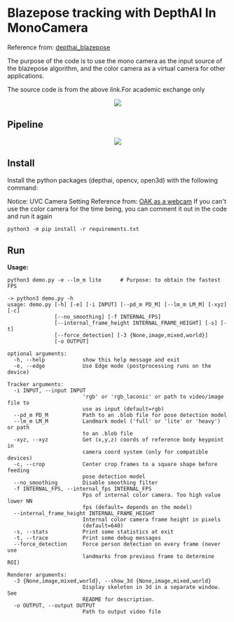 # Blazepose tracking with DepthAI In MonoCamera

Reference from: [depthai_blazepose](https://github.com/geaxgx/depthai_blazepose)

The purpose of the code is to use the mono camera as the input source of the blazepose algorithm, and the color camera as a virtual camera for other applications.

The source code is from the above link.For academic exchange only
<p align="center"> <img src="C:\Users\Shamus33\Desktop\效果图.png" alst="Demo"></p>


## Pipeline
<p align="center"> <img src="C:\Users\Shamus33\Desktop\pipeline.png" alst="Demo"></p>

## Install


Install the python packages (depthai, opencv, open3d) with the following command:

Notice: UVC Camera Setting Reference from: [OAK as a webcam](https://docs.luxonis.com/en/latest/pages/oak_webcam/)
If you can't use the color camera for the time being, you can comment it out in the code and run it again
```
python3 -m pip install -r requirements.txt
```

## Run

**Usage:**

```
python3 demo.py -e --lm_m lite      # Purpose: to obtain the fastest FPS
```
```
-> python3 demo.py -h
usage: demo.py [-h] [-e] [-i INPUT] [--pd_m PD_M] [--lm_m LM_M] [-xyz] [-c]
               [--no_smoothing] [-f INTERNAL_FPS]
               [--internal_frame_height INTERNAL_FRAME_HEIGHT] [-s] [-t]
               [--force_detection] [-3 {None,image,mixed,world}]
               [-o OUTPUT]

optional arguments:
  -h, --help            show this help message and exit
  -e, --edge            Use Edge mode (postprocessing runs on the device)

Tracker arguments:
  -i INPUT, --input INPUT
                        'rgb' or 'rgb_laconic' or path to video/image file to
                        use as input (default=rgb)
  --pd_m PD_M           Path to an .blob file for pose detection model
  --lm_m LM_M           Landmark model ('full' or 'lite' or 'heavy') or path
                        to an .blob file
  -xyz, --xyz           Get (x,y,z) coords of reference body keypoint in
                        camera coord system (only for compatible devices)
  -c, --crop            Center crop frames to a square shape before feeding
                        pose detection model
  --no_smoothing        Disable smoothing filter
  -f INTERNAL_FPS, --internal_fps INTERNAL_FPS
                        Fps of internal color camera. Too high value lower NN
                        fps (default= depends on the model)
  --internal_frame_height INTERNAL_FRAME_HEIGHT
                        Internal color camera frame height in pixels
                        (default=640)
  -s, --stats           Print some statistics at exit
  -t, --trace           Print some debug messages
  --force_detection     Force person detection on every frame (never use
                        landmarks from previous frame to determine ROI)

Renderer arguments:
  -3 {None,image,mixed,world}, --show_3d {None,image,mixed,world}
                        Display skeleton in 3d in a separate window. See
                        README for description.
  -o OUTPUT, --output OUTPUT
                        Path to output video file
```
